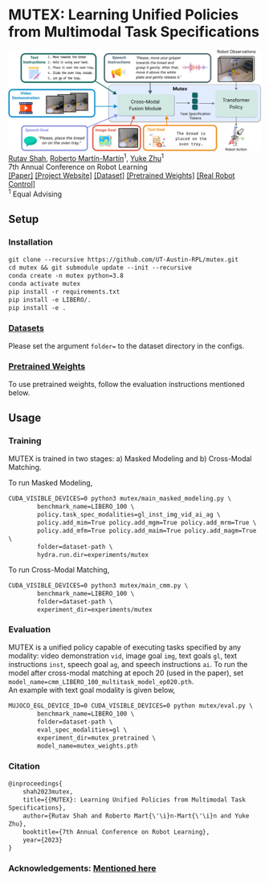 # MUTEX: Learning Unified Policies from Multimodal Task Specifications
![Image](imgs/figure1.png)   
[Rutav Shah](https://shahrutav.github.io/), [Roberto Martín-Martín](https://robertomartinmartin.com/)<sup>1</sup>, [Yuke Zhu](https://www.cs.utexas.edu/~yukez/)<sup>1</sup>  
7th Annual Conference on Robot Learning  
[[Paper]](https://ut-austin-rpl.github.io/mutex/paper/mutex.pdf)    [[Project Website]](https://ut-austin-rpl.github.io/mutex/)    [[Dataset]](https://utexas.box.com/s/wepivf85cgini0eqpho9jae9c6o99n4e)    [[Pretrained Weights]](https://utexas.box.com/s/7boowsyjpezcb0h59lz800rejx7yyvn5)    [[Real Robot Control]](https://ut-austin-rpl.github.io/deoxys-docs/html/getting_started/overview.html)   
<sup>1</sup> Equal Advising  

## Setup  
### Installation
```
git clone --recursive https://github.com/UT-Austin-RPL/mutex.git
cd mutex && git submodule update --init --recursive
conda create -n mutex python=3.8
conda activate mutex
pip install -r requirements.txt
pip install -e LIBERO/.
pip install -e .
```
### [Datasets](https://utexas.box.com/s/wepivf85cgini0eqpho9jae9c6o99n4e)
Please set the argument `folder=` to the dataset directory in the configs.

### [Pretrained Weights](https://utexas.box.com/s/7boowsyjpezcb0h59lz800rejx7yyvn5)
To use pretrained weights, follow the evaluation instructions mentioned below.

## Usage

### Training
MUTEX is trained in two stages: a) Masked Modeling and b) Cross-Modal Matching.  

To run Masked Modeling,
```
CUDA_VISIBLE_DEVICES=0 python3 mutex/main_masked_modeling.py \
        benchmark_name=LIBERO_100 \
        policy.task_spec_modalities=gl_inst_img_vid_ai_ag \
        policy.add_mim=True policy.add_mgm=True policy.add_mrm=True \
        policy.add_mfm=True policy.add_maim=True policy.add_magm=True \
        folder=dataset-path \
        hydra.run.dir=experiments/mutex
```
To run Cross-Modal Matching,
```
CUDA_VISIBLE_DEVICES=0 python3 mutex/main_cmm.py \
        benchmark_name=LIBERO_100 \
        folder=dataset-path \
        experiment_dir=experiments/mutex
```

### Evaluation

MUTEX is a unified policy capable of executing tasks specified by any modality: video demonstration `vid`, image goal `img`, text goals `gl`, text instructions `inst`, speech goal `ag`, and speech instructions `ai`. To run the model after cross-modal matching at epoch 20 (used in the paper), set `model_name=cmm_LIBERO_100_multitask_model_ep020.pth`.  
An example with text goal modality is given below,
```
MUJOCO_EGL_DEVICE_ID=0 CUDA_VISIBLE_DEVICES=0 python mutex/eval.py \
        benchmark_name=LIBERO_100 \
        folder=dataset-path \
        eval_spec_modalities=gl \
        experiment_dir=mutex_pretrained \
        model_name=mutex_weights.pth
```

### Citation

```
@inproceedings{
    shah2023mutex,
    title={{MUTEX}: Learning Unified Policies from Multimodal Task Specifications},
    author={Rutav Shah and Roberto Mart{\'\i}n-Mart{\'\i}n and Yuke Zhu},
    booktitle={7th Annual Conference on Robot Learning},
    year={2023}
}
```

### Acknowledgements: [Mentioned here](acknowledgements.md)

